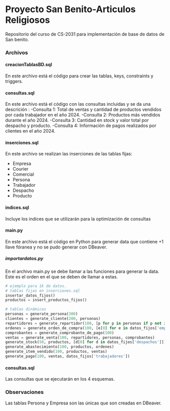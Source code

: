 # Proyecto San Benito-Articulos Religiosos
Repositorio del curso de CS-2031 para implementación de base de datos de San benito.
### Archivos
#### creacionTablasBD.sql
En este archivo está el código para crear las tablas, keys, constraints y triggers.
#### consultas.sql
En este archivo está el código con las consultas incluidas y se da una descrición :
-Consulta 1: Total de ventas y cantidad de productos vendidos por cada trabajador en el año 2024.
-Consulta 2: Productos más vendidos durante el año 2024.
-Consulta 3: Cantidad en stock y valor total por despacho y producto.
-Consulta 4: Información de pagos realizados por clientes en el año 2024.

#### inserciones.sql
En este archivo se realizan las inserciones de las tablas fijas:
- Empresa
- Courier
- Comercial
- Persona
- Trabajador
- Despacho
- Producto
#### indices.sql
Incluye los indices que se utilizarán para la optimización de consultas
#### main.py

En este archivo está el código en Python para generar data que contiene +1 llave fóranea y no se pudo generar con DBeaver.


##### importardatos.py


En el archivo main.py se debe llamar a las funciones para generar la data. Este es el orden en el que se deben de llamar a estas.

```python
# ejemplo para 1k de datos.
# tablas fijas en inserciones.sql
insertar_datos_fijos()
productos = insert_productos_fijos()

# tablas dinámicas
personas = generate_persona(300)
clientes = generate_cliente(200, personas)          
repartidores = generate_repartidor(100, [p for p in personas if p not in clientes], [e[0] for e in datos_fijos['empresas'] if e[4] == 'Courier']) 
ordenes = generate_orden_de_compra(100, [e[0] for e in datos_fijos['empresas']], [d[0] for d in datos_fijos['despachos']])
comprobantes = generate_comprobante_de_pago(100) 
ventas = generate_venta(100, repartidores, personas, comprobantes)
generate_stock(50, productos, [d[0] for d in datos_fijos['despachos']])           
generate_abastecimiento(100, productos, ordenes)    
generate_item_vendido(100, productos, ventas)      
generate_pago(100, ventas, datos_fijos['trabajadores'])

```
#### consultas.sql

Las consultas que se ejecutarán en los 4 esquemas.

### Observaciones
Las tablas Persona y Empresa son las únicas que son creadas en DBeaver.
